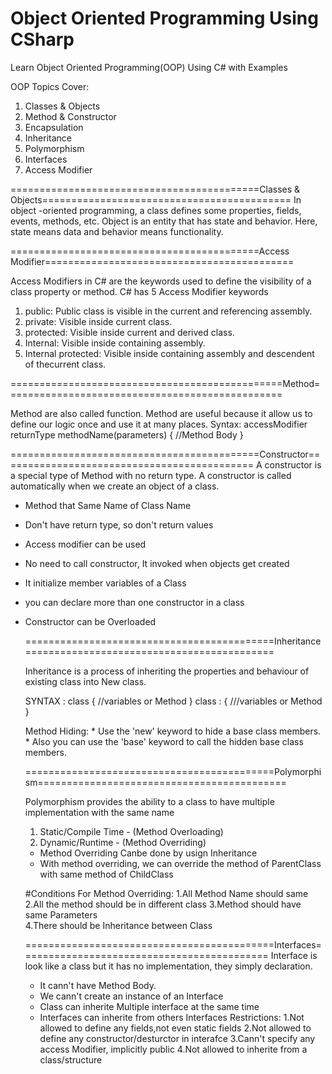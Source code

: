 # Object Oriented Programming Using CSharp

Learn Object Oriented Programming(OOP) Using C# with Examples

OOP Topics Cover:
  1. Classes & Objects
  2. Method & Constructor
  3. Encapsulation
  4. Inheritance
  5. Polymorphism
  6. Interfaces
  7. Access Modifier
  
 ===========================================Classes & Objects===========================================
  In object -oriented programming, a class defines some properties, fields, events, methods, etc.
  Object is an entity that has state and behavior. Here, state means data and behavior means functionality.
  
  ===========================================Access Modifier===========================================
  
  Access Modifiers in C# are the keywords used to define the visibility of a class property or method.
  C# has 5 Access Modifier keywords
   1. public: Public class is visible in the current and referencing assembly.
   2. private: Visible inside current class.
   3. protected: Visible inside current and derived class.
   4. Internal: Visible inside containing assembly.
   5. Internal protected: Visible inside containing assembly and descendent of thecurrent class.
  
  ===============================================Method================================================
  
  Method are also called function. Method are useful because it allow us to define our logic once and use it at many places.
    Syntax:
      accessModifier returnType methodName(parameters)
      {
        //Method Body
      }
  
  ===========================================Constructor============================================
  A constructor is a special type of Method with no return type. A constructor is called automatically when we create an object of a class. 
  * Method that Same Name of Class Name 
  * Don't have return type, so don't return values 
  * Access modifier can be used 
  * No need to call constructor, It invoked when objects get created 
  * It initialize member variables of a Class 
  * you can declare more than one constructor in a class 
  * Constructor can be Overloaded
        
    ===========================================Inheritance===========================================
    
    Inheritance is a process of inheriting the properties and behaviour of existing class into New class.
     
    SYNTAX :
        class <Parent Class>
            {
                //variables or Method
            }
        class <child class>:<parent class>
            {
                ///variables or Method
            }
 
       Method Hiding:
            *  Use the 'new' keyword to hide a base class members.
            *  Also you can use the 'base' keyword to call the hidden base class members.
       
    ===========================================Polymorphism===========================================
    
    Polymorphism provides the ability to a class to have multiple implementation with the same name
     
     1. Static/Compile Time - (Method Overloading)     
     2. Dynamic/Runtime - (Method Overriding)
     * Method Overriding Canbe done by usign Inheritance
     * With method overriding, we can override the method of ParentClass with same method of ChildClass
     
     #Conditions For Method Overriding:
        1.All Method Name should same           
        2.All the method should be in different class
        3.Method should have same Parameters    
        4.There should be Inheritance between Class
        
    ===========================================Interfaces=========================================== 
    Interface is look like a class but it has no implementation, they simply declaration.
     * It cann't have Method Body. 
     * We cann't create an instance of an Interface
     * Class can inherite Multiple interface at the same time
     * Interfaces can inherite from others Interfaces
     Restrictions:
        1.Not allowed to define any fields,not even static fields
        2.Not allowed to define any constructor/desturctor in interafce
        3.Cann't specify any access Modifier, implicitly public
        4.Not allowed to inherite from a  class/structure
    
        
        
